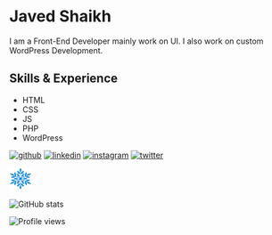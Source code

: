 # Javed Shaikh
I am a Front-End Developer mainly work on UI. I also work on custom WordPress Development.

## Skills & Experience
* HTML
* CSS
* JS
* PHP
* WordPress


[<img src='https://cdn.jsdelivr.net/npm/simple-icons@3.0.1/icons/github.svg' alt='github' height='40'>](https://github.com/skjaved)  [<img src='https://cdn.jsdelivr.net/npm/simple-icons@3.0.1/icons/linkedin.svg' alt='linkedin' height='40'>](https://www.linkedin.com/in/skjaved/)  [<img src='https://cdn.jsdelivr.net/npm/simple-icons@3.0.1/icons/instagram.svg' alt='instagram' height='40'>](https://www.instagram.com/_skjaved/)  [<img src='https://cdn.jsdelivr.net/npm/simple-icons@3.0.1/icons/twitter.svg' alt='twitter' height='40'>](https://twitter.com/_skjaved)  

<a href='https://archiveprogram.github.com/'><img src='https://raw.githubusercontent.com/acervenky/animated-github-badges/master/assets/acbadge.gif' width='40' height='40'></a> 

![GitHub stats](https://github-readme-stats.vercel.app/api?username=skjaved&show_icons=true)  

![Profile views](https://gpvc.arturio.dev/skjaved)  
